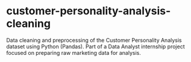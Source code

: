 # customer-personality-analysis-cleaning
Data cleaning and preprocessing of the Customer Personality Analysis dataset using Python (Pandas). Part of a Data Analyst internship project focused on preparing raw marketing data for analysis.
